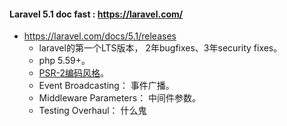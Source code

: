 #### Laravel 5.1 doc fast : https://laravel.com/

* https://laravel.com/docs/5.1/releases
  * laravel的第一个LTS版本， 2年bugfixes、3年security fixes。
  * php 5.59+。
  * [PSR-2编码风格](https://github.com/php-fig/fig-standards/blob/master/accepted/PSR-2-coding-style-guide.md)。
  * Event Broadcasting： 事件广播。
  * Middleware Parameters： 中间件参数。
  * Testing Overhaul： 什么鬼